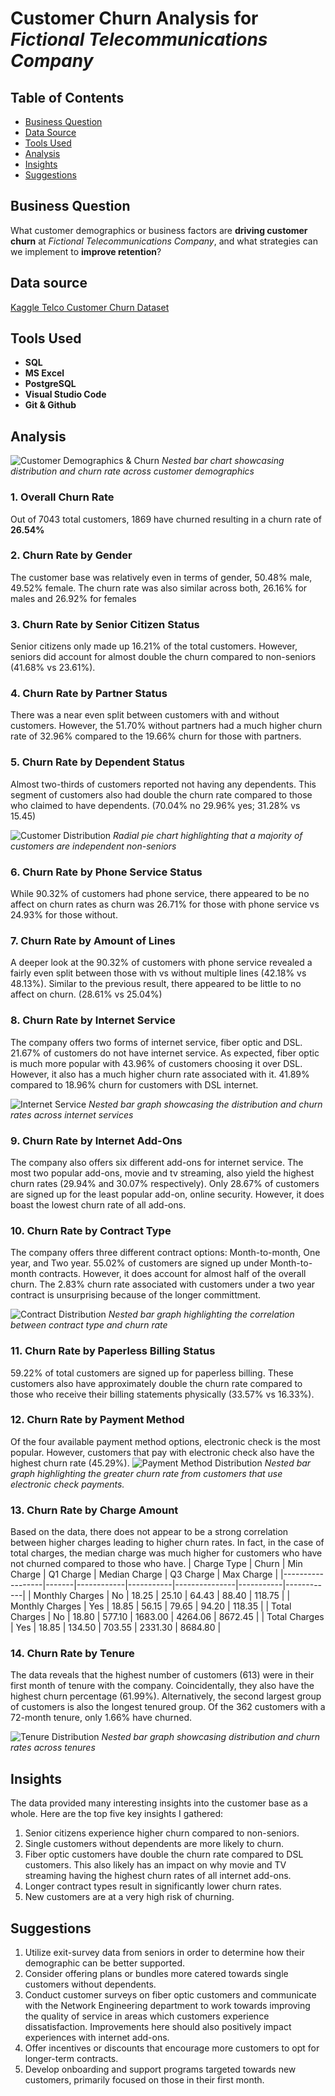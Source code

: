 # Customer Churn Analysis for *Fictional Telecommunications Company*
## Table of Contents
- [Business Question](#business-question)
- [Data Source](#data-source)
- [Tools Used](#tools-used)
- [Analysis](#analysis)
- [Insights](#insights)
- [Suggestions](#suggestions)

## Business Question
What customer demographics or business factors are **driving customer churn** at *Fictional Telecommunications Company*, and what strategies can we implement to **improve retention**?

## Data source
[Kaggle Telco Customer Churn Dataset](https://www.kaggle.com/datasets/blastchar/telco-customer-churn)

## Tools Used
- **SQL** 
- **MS Excel**
- **PostgreSQL** 
- **Visual Studio Code** 
- **Git & Github** 

## Analysis

![Customer Demographics & Churn](assets/demographic_churn2.png)
*Nested bar chart showcasing distribution and churn rate across customer demographics*


### 1. Overall Churn Rate
Out of 7043 total customers, 1869 have churned resulting in a churn rate of **26.54%**

### 2. Churn Rate by Gender
The customer base was relatively even in terms of gender, 50.48% male, 49.52% female. The churn rate was also similar across both, 26.16% for males and 26.92% for females

### 3. Churn Rate by Senior Citizen Status
Senior citizens only made up 16.21% of the total customers. However, seniors did account for almost double the churn compared to non-seniors (41.68% vs 23.61%).

### 4. Churn Rate by Partner Status
There was a near even split between customers with and without customers. However, the 51.70% without partners had a much higher churn rate of 32.96% compared to the 19.66% churn for those with partners.

### 5. Churn Rate by Dependent Status
Almost two-thirds of customers reported not having any dependents. This segment of customers also had double the churn rate compared to those who claimed to have dependents. (70.04% no 29.96% yes; 31.28% vs 15.45)

![Customer Distribution](assets/customer_distribution2.png)
*Radial pie chart highlighting that a majority of customers are independent non-seniors*

### 6. Churn Rate by Phone Service Status
While 90.32% of customers had phone service, there appeared to be no affect on churn rates as churn was 26.71% for those with phone service vs 24.93% for those without.

### 7. Churn Rate by Amount of Lines
A deeper look at the 90.32% of customers with phone service revealed a fairly even split between those with vs without multiple lines (42.18% vs 48.13%). Similar to the previous result, there appeared to be little to no affect on churn. (28.61% vs 25.04%)

### 8. Churn Rate by Internet Service
The company offers two forms of internet service, fiber optic and DSL. 21.67% of customers do not have internet service. As expected, fiber optic is much more popular with 43.96% of customers choosing it over DSL. However, it also has a much higher churn rate associated with it. 41.89% compared to 18.96% churn for customers with DSL internet.

![Internet Service](assets/internet_service2.png)
*Nested bar graph showcasing the distribution and churn rates across internet services*

### 9. Churn Rate by Internet Add-Ons
The company also offers six different add-ons for internet service. The most two popular add-ons, movie and tv streaming, also yield the highest churn rates (29.94% and 30.07% respectively). Only 28.67% of customers are signed up for the least popular add-on, online security. However, it does boast the lowest churn rate of all add-ons.

### 10. Churn Rate by Contract Type
The company offers three different contract options: Month-to-month, One year, and Two year. 55.02% of customers are signed up under Month-to-month contracts. However, it does account for almost half of the overall churn. The 2.83% churn rate associated with customers under a two year contract is unsurprising because of the longer committment. 

![Contract Distribution](assets/contracts2.png)
*Nested bar graph highlighting the correlation between contract type and churn rate*

### 11. Churn Rate by Paperless Billing Status
59.22% of total customers are signed up for paperless billing. These customers also have approximately double the churn rate compared to those who receive their billing statements physically (33.57% vs 16.33%).

### 12. Churn Rate by Payment Method
Of the four available payment method options, electronic check is the most popular. However, customers that pay with electronic check also have the highest churn rate (45.29%). 
![Payment Method Distribution](assets/payement_method2.png)
*Nested bar graph highlighting the greater churn rate from customers that use electronic check payments.*

### 13. Churn Rate by Charge Amount
Based on the data, there does not appear to be a strong correlation between higher charges leading to higher churn rates. In fact, in the case of total charges, the median charge was much higher for customers who have not churned compared to those who have.
| Charge Type      | Churn | Min Charge | Q1 Charge | Median Charge | Q3 Charge | Max Charge |
|------------------|-------|------------|-----------|---------------|-----------|------------|
| Monthly Charges  | No    | 18.25      | 25.10     | 64.43         | 88.40     | 118.75     |
| Monthly Charges  | Yes   | 18.85      | 56.15     | 79.65         | 94.20     | 118.35     |
| Total Charges    | No    | 18.80      | 577.10    | 1683.00       | 4264.06   | 8672.45    |
| Total Charges    | Yes   | 18.85      | 134.50    | 703.55        | 2331.30   | 8684.80    |


### 14. Churn Rate by Tenure
The data reveals that the highest number of customers (613) were in their first month of tenure with the company. Coincidentally, they also have the highest churn percentage (61.99%). Alternatively, the second largest group of customers is also the longest tenured group. Of the 362 customers with a 72-month tenure, only 1.66% have churned.

![Tenure Distribution](assets/tenure2.png)
*Nested bar graph showcasing distribution and churn rates across tenures*

## Insights
The data provided many interesting insights into the customer base as a whole. Here are the top five key insights I gathered:
1. Senior citizens experience higher churn compared to non-seniors.
2. Single customers without dependents are more likely to churn.
3. Fiber optic customers have double the churn rate compared to DSL customers. This also likely has an impact on why movie and TV streaming having the highest churn rates of all internet add-ons.
4. Longer contract types result in significantly lower churn rates.
5. New customers are at a very high risk of churning.

## Suggestions
1. Utilize exit-survey data from seniors in order to determine how their demographic can be better supported.
2. Consider offering plans or bundles more catered towards single customers without dependents.
3. Conduct customer surveys on fiber optic customers and communicate with the Network Engineering department to work towards improving the quality of service in areas which customers experience dissatisfaction. Improvements here should also positively impact experiences with internet add-ons.
4. Offer incentives or discounts that encourage more customers to opt for longer-term contracts.
5. Develop onboarding and support programs targeted towards new customers, primarily focused on those in their first month.
